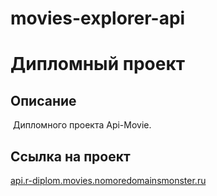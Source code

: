 # movies-explorer-api

# Дипломный проект

## Описание

 Дипломного проекта Api-Movie.

## Ссылка на проект
[api.r-diplom.movies.nomoredomainsmonster.ru](api.r-diplom.movies.nomoredomainsmonster.ru)
